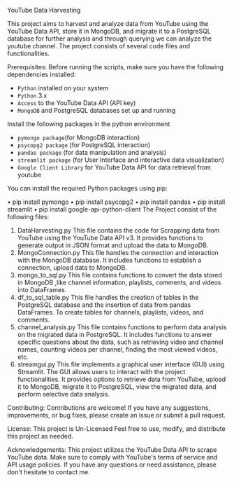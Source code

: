  YouTube Data Harvesting

This project aims to harvest and analyze data from YouTube using the YouTube Data API, store it in MongoDB, and migrate it to a PostgreSQL database for further analysis and through querying we can analyze the youtube channel. The project consists of several code files and functionalities.

Prerequisites:
Before running the scripts, make sure you have the following dependencies installed:
- `Python` installed on your system
- `Python` 3.x
- `Access` to the YouTube Data API (API key)
- `MongoDB` and PostgreSQL databases set up and running 

Install the following packages in the python environment
-	`pymongo package`(for MongoDB interaction)
-	`psycopg2 package` (for PostgreSQL interaction)
- `pandas package` (for data manipulation and analysis)
-	`streamlit package` (for User Interface and interactive data visualization)
-	`Google Client Library` for YouTube Data API for data retrieval from youtube

You can install the required Python packages using pip:

•	pip install pymongo 
•	pip install psycopg2 
•	pip install pandas 
•	pip install streamlit 
•	pip install google-api-python-client
The Project consist of the following files:

1. DataHarvesting.py
This file contains the code for Scrapping data from YouTube using the YouTube Data API v3. It provides functions to generate output in JSON format and upload the data to MongoDB.
2. MongoConnection.py
This file handles the connection and interaction with the MongoDB database. It includes functions to establish a connection, upload data to MongoDB.
3. mongo_to_sql.py
This file contains functions to convert the data stored in MongoDB ,like channel information, playlists, comments, and videos into DataFrames.
4. df_to_sql_table.py
This file handles the creation of tables in the PostgreSQL database and the insertion of data from pandas DataFrames. To create tables for channels, playlists, videos, and comments.
5. channel_analysis.py
This file contains functions to perform data analysis on the migrated data in PostgreSQL. It includes functions to answer specific questions about the data, such as retrieving video and channel names, counting videos per channel, finding the most viewed videos, etc.
6. streamgui.py
This file implements a graphical user interface (GUI) using Streamlit. The GUI allows users to interact with the project functionalities. It provides options to retrieve data from YouTube, upload it to MongoDB, migrate it to PostgreSQL, view the migrated data, and perform selective data analysis.

Contributing:
Contributions are welcome! If you have any suggestions, improvements, or bug fixes, please create an issue or submit a pull request.

License:
This project is Un-Licensed
Feel free to use, modify, and distribute this project as needed.

Acknowledgements:
This project utilizes the YouTube Data API to scrape YouTube data. Make sure to comply with YouTube's terms of service and API usage policies.
If you have any questions or need assistance, please don't hesitate to contact me.


